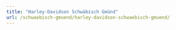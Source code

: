 ```yaml
---
title: "Harley-Davidson Schwäbisch Gmünd"
url: /schwaebisch-gmuend/harley-davidson-schwaebisch-gmuend/
---
```

